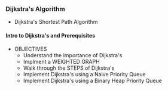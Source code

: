 ### Dijkstra's Algorithm

- Dijkstra's Shortest Path Algorithm

#### Intro to Dijkstra's and Prerequisites

- OBJECTIVES
  - Understand the importance of Dijkstra's
  - Implment a WEIGHTED GRAPH
  - Walk through the STEPS of Dijkstra's
  - Implement Dijkstra's using a Naive Priority Queue
  - Implement Dijkstra's using a Binary Heap Priority Queue

